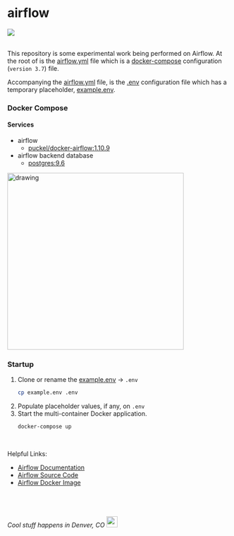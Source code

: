# airflow

<img src="https://img.shields.io/badge/docker-ready-blue.svg"/>

<br>
<br>

This repository is some experimental work being performed on Airflow. 
At the root of is the [airflow.yml](airflow.yml) file which is a 
[docker-compose](https://docs.docker.com/compose/) configuration (`version 3.7`) file.

Accompanying the [airflow.yml](airflow.yml) file, is the [.env](example.env) configuration
file which has a temporary placeholder, [example.env](example.env). 

### Docker Compose

#### Services

- airflow
    - [puckel/docker-airflow:1.10.9](https://hub.docker.com/r/puckel/docker-airflow)
 - airflow backend database
    - [postgres:9.6](https://hub.docker.com/_/postgres)


<img src="https://www.pngitem.com/pimgs/m/27-272595_docker-compose-docker-compose-logo-hd-png-download.png" alt="drawing" width="400"/>

### Startup

1) Clone or rename the [example.env](example.env) -> `.env`
    ```bash
    cp example.env .env
    ```
2) Populate placeholder values, if any, on `.env`
3) Start the multi-container Docker application.
    ```bash
   docker-compose up
   ```
   
<br/>
   
Helpful Links:
 - [Airflow Documentation](https://airflow.apache.org/docs/stable/)
 - [Airflow Source Code](https://github.com/apache/airflow/)
 - [Airflow Docker Image](https://hub.docker.com/r/puckel/docker-airflow)
        
<br/>
<br/>

###### Cool stuff happens in Denver, CO <img src="https://upload.wikimedia.org/wikipedia/commons/thumb/6/61/Flag_of_Denver%2C_Colorado.svg/800px-Flag_of_Denver%2C_Colorado.svg.png" width=25/>

<br/>
<br/>
